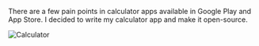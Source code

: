 There are a few pain points in calculator apps available in Google Play and App Store. I decided to write my calculator app and make it open-source.

![Calculator](https://github.com/wanlok/wanlok-calculator-kotlin/assets/48524179/b060eb09-1fc8-4046-a114-75b3e7da364d)
